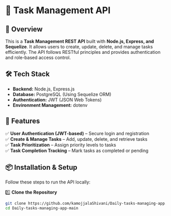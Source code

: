# 📝 Task Management API

## 🚀 Overview
This is a **Task Management REST API** built with **Node.js, Express, and Sequelize**. 
It allows users to create, update, delete, and manage tasks efficiently.
The API follows RESTful principles and provides authentication and role-based access control.

## 🛠️ Tech Stack
- **Backend:** Node.js, Express.js
- **Database:** PostgreSQL (Using Sequelize ORM)
- **Authentication:** JWT (JSON Web Tokens)
- **Environment Management:** dotenv

## 🎯 Features
✅ **User Authentication (JWT-based)** – Secure login and registration  
✅ **Create & Manage Tasks** – Add, update, delete, and retrieve tasks  
✅ **Task Prioritization** – Assign priority levels to tasks  
✅ **Task Completion Tracking** – Mark tasks as completed or pending  


## 📦 Installation & Setup
Follow these steps to run the API locally:

1️⃣ **Clone the Repository**
```sh
git clone https://github.com/kamojjalaShivani/Daily-tasks-managing-app.git
cd Daily-tasks-managing-app-main
